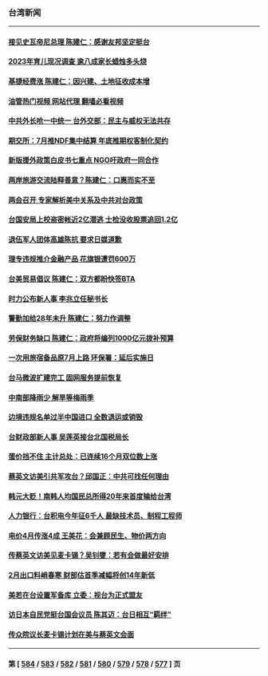 ### 台湾新闻
---
#### [接见史瓦帝尼总理 陈建仁：感谢友邦坚定挺台](../../pages/ncid1349361/n13944948.md?03080445) 
#### [2023年育儿现况调查 逾八成家长蜡烛多头烧](../../pages/ncid1349361/n13945000.md?03080445) 
#### [基捷经费涨 陈建仁：因兴建、土地征收成本增](../../pages/ncid1349361/n13944998.md?03080445) 
#### [油管热门视频 网站代理 翻墙必看视频](http://138.2.39.72:81/youtube.html?epic-marker?03080445)
#### [中共外长呛一中统一 台外交部：民主与威权无法共存](../../pages/ncid1349361/n13944951.md?03080445) 
#### [期交所：7月推NDF集中结算 年底推期权客制化契约](../../pages/ncid1349361/n13944947.md?03080445) 
#### [新版援外政策白皮书七重点 NGO吁政府一同合作](../../pages/ncid1349361/n13944956.md?03080445) 
#### [两岸旅游交流陆释善意？陈建仁：口惠而实不至](../../pages/ncid1349361/n13944959.md?03080445) 
#### [两会召开 专家解析美中关系及中共对台政策](../../pages/ncid1349361/n13944787.md?03080445) 
#### [台国安局上校盗密帐近2亿潜逃 士检没收股票追回1.2亿](../../pages/ncid1349361/n13944961.md?03080445) 
#### [退伍军人团体高雄陈抗 要求日媒道歉](../../pages/ncid1349361/n13944982.md?03080445) 
#### [理专违规推介金融产品 花旗银遭罚600万](../../pages/ncid1349361/n13944950.md?03080445) 
#### [台美贸易倡议 陈建仁：双方都盼快签BTA](../../pages/ncid1349361/n13944953.md?03080445) 
#### [时力公布新人事 李兆立任秘书长](../../pages/ncid1349361/n13944954.md?03080445) 
#### [警勤加给28年未升 陈建仁：努力作调整](../../pages/ncid1349361/n13944963.md?03080445) 
#### [劳保财务缺口 陈建仁：政府将编列1000亿元拨补预算](../../pages/ncid1349361/n13944962.md?03080445) 
#### [一次用旅宿备品原7月上路 环保署：延后实施日](../../pages/ncid1349361/n13944958.md?03080445) 
#### [台马微波扩建完工 固网服务提前恢复](../../pages/ncid1349361/n13944964.md?03080445) 
#### [中南部降雨少 解旱等梅雨季](../../pages/ncid1349361/n13944966.md?03080445) 
#### [边境违规名单过半中国进口 全数退运或销毁](../../pages/ncid1349361/n13944968.md?03080445) 
#### [台财政部新人事 吴莲英接台北国税局长](../../pages/ncid1349361/n13944969.md?03080445) 
#### [蛋价挡不住 主计总处：已连续16个月双位数上涨](../../pages/ncid1349361/n13944926.md?03080445) 
#### [蔡英文访美引共军攻台？邱国正：中共可找任何理由](../../pages/ncid1349361/n13944829.md?03080445) 
#### [韩元大贬！南韩人均国民总所得20年来首度输给台湾](../../pages/ncid1349361/n13944888.md?03080445) 
#### [人力银行：台积电今年征6千人 最缺技术员、制程工程师](../../pages/ncid1349361/n13944894.md?03080445) 
#### [电价4月传涨4成 王美花：会兼顾民生、物价两方向](../../pages/ncid1349361/n13944895.md?03080445) 
#### [传蔡英文访美见麦卡锡？吴钊燮：若有会做最好安排](../../pages/ncid1349361/n13944901.md?03080445) 
#### [2月出口料峭春寒 财部估首季减幅将创14年新低](../../pages/ncid1349361/n13944892.md?03080445) 
#### [美若在台设置军备库 立委：视台为正式盟友](../../pages/ncid1349361/n13944844.md?03080445) 
#### [访日本自民党挺台国会议员 陈其迈：台日相互“羁绊”](../../pages/ncid1349361/n13944762.md?03080445) 
#### [传众院议长麦卡锡计划在美与蔡英文会面](../../pages/ncid1349361/n13944468.md?03080445) 

---
#### 第 [ [584](./584.md?03080445) / [583](./583.md?03080445) / [582](./582.md?03080445) / [581](./581.md?03080445) / [580](./580.md?03080445) / [579](./579.md?03080445) / [578](./578.md?03080445) / [577](./577.md?03080445) ] 页
